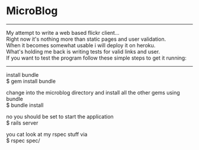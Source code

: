 MicroBlog
=========
- - - -
My attempt to write a web based flickr client...  
Right now it's nothing more than static pages and user validation.  
When it becomes somewhat usable i will deploy it on heroku.   
What's holding me back is writing tests for valid links and user.   
If you want to test the program follow these simple steps to get it running:   
- - - -
install bundle   
$ gem install bundle 

change into the microblog directory and install all the other gems using bundle   
$ bundle install

no you should be set to start the application   
$ rails server

you cat look at my rspec stuff via   
$ rspec spec/
